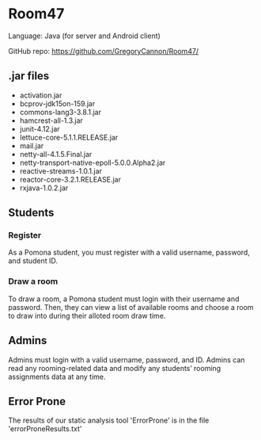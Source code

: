 # Room47 #

Language: Java (for server and Android client)

GitHub repo: https://github.com/GregoryCannon/Room47/

## .jar files ##
* activation.jar
* bcprov-jdk15on-159.jar
* commons-lang3-3.8.1.jar
* hamcrest-all-1.3.jar
* junit-4.12.jar
* lettuce-core-5.1.1.RELEASE.jar
* mail.jar
* netty-all-4.1.5.Final.jar
* netty-transport-native-epoll-5.0.0.Alpha2.jar
* reactive-streams-1.0.1.jar
* reactor-core-3.2.1.RELEASE.jar
* rxjava-1.0.2.jar

## Students ##
### Register ###

As a Pomona student, you must register with a valid username, password, and student ID. 

### Draw a room ### 

To draw a room, a Pomona student must login with their username and password. Then, they can view a list of available rooms and choose a room to draw into during their alloted room draw time. 

## Admins ##

Admins must login with a valid username, password, and ID. Admins can read any rooming-related data and modify any students’ rooming assignments data at any time. 

## Error Prone ##
The results of our static analysis tool 'ErrorProne' is in the file 'errorProneResults.txt'



